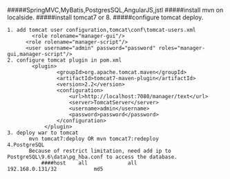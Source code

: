 #####SpringMVC,MyBatis,PostgresSQL,AngularJS,jstl 
#####install mvn on localside.
#####install tomcat7 or 8.
#####configure tomcat deploy.
~~~~~~~~~
1. add tomcat user configuration,tomcat\conf\tomcat-users.xml
		<role rolename="manager-gui"/>
      <role rolename="manager-script"/>
      <user username="admin" password="password" roles="manager-gui,manager-script"/>
2. configure tomcat plugin in pom.xml
   		<plugin>
				<groupId>org.apache.tomcat.maven</groupId>
				<artifactId>tomcat7-maven-plugin</artifactId>
				<version>2.2</version>
				<configuration>
					<url>http://localhost:7080/manager/text</url>
					<server>TomcatServer</server>
					<username>admin</username>
					<password>password</password>
				</configuration>
			</plugin>
3. deploy war to tomcat
	   mvn tomcat7:deploy OR mvn tomcat7:redeploy
4.PostgreSQL
	   Because of restrict limitation, need add ip to PostgreSQL\9.6\data\pg_hba.conf to access the database.
           ####host    all             all             192.168.0.131/32            md5
~~~~~~~~~~~~~~~


		
	
